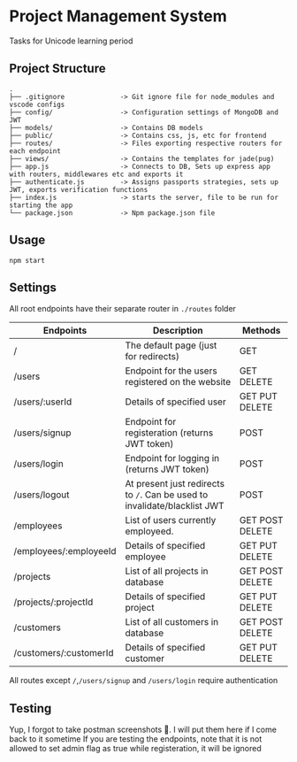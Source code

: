 # Project Management System
Tasks for Unicode learning period

## Project Structure

```
.
├── .gitignore              -> Git ignore file for node_modules and vscode configs
├── config/                 -> Configuration settings of MongoDB and JWT
├── models/                 -> Contains DB models
├── public/                 -> Contains css, js, etc for frontend
├── routes/                 -> Files exporting respective routers for each endpoint
├── views/                  -> Contains the templates for jade(pug)
├── app.js                  -> Connects to DB, Sets up express app with routers, middlewares etc and exports it
├── authenticate.js         -> Assigns passports strategies, sets up JWT, exports verification functions
├── index.js                -> starts the server, file to be run for starting the app
└── package.json            -> Npm package.json file
```
## Usage
```
npm start
```
## Settings
All root endpoints have their separate router in `./routes` folder

|Endpoints              |Description                                                                    |Methods               |
|-----------------------|-------------------------------------------------------------------------------|----------------------|
|/                      |The default page (just for redirects)                                          |GET                   |
|/users                 |Endpoint for the users registered on the website                               |GET DELETE            |
|/users/:userId         |Details of specified user                                                      |GET PUT DELETE        |
|/users/signup          |Endpoint for registeration (returns JWT token)                                 |POST                  |
|/users/login           |Endpoint for logging in (returns JWT token)                                    |POST                  |
|/users/logout          |At present just redirects to `/`. Can be used to invalidate/blacklist JWT      |POST                  |
|/employees             |List of users currently employeed.                                             |GET POST DELETE       |
|/employees/:employeeId |Details of specified employee                                                  |GET PUT DELETE        |
|/projects              |List of all projects in database                                               |GET POST DELETE       |
|/projects/:projectId   |Details of specified project                                                   |GET PUT DELETE        |
|/customers             |List of all customers in database                                              |GET POST DELETE       |
|/customers/:customerId |Details of specified customer                                                  |GET PUT DELETE        |

All routes except `/`,`/users/signup` and `/users/login` require authentication

## Testing
Yup, I forgot to take postman screenshots :grimacing:. I will put them here if I come back to it sometime
If you are testing the endpoints, note that it is not allowed to set admin flag as true while registeration, it will be ignored
